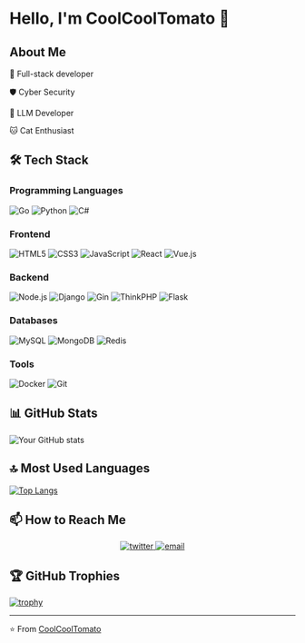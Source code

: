 # Hello, I'm CoolCoolTomato 👋

## About Me

🌟 Full-stack developer

🛡️ Cyber Security

🤖 LLM Developer

🐱 Cat Enthusiast

## 🛠 Tech Stack

### Programming Languages

![Go](https://img.shields.io/badge/-Go-00ADD8?style=flat-square&logo=go&logoColor=white)
![Python](https://img.shields.io/badge/-Python-3776AB?style=flat-square&logo=python&logoColor=white)
![C#](https://img.shields.io/badge/-C%23-239120?style=flat-square&logo=c-sharp&logoColor=white)

### Frontend

![HTML5](https://img.shields.io/badge/-HTML5-E34F26?style=flat-square&logo=html5&logoColor=white)
![CSS3](https://img.shields.io/badge/-CSS3-1572B6?style=flat-square&logo=css3&logoColor=white)
![JavaScript](https://img.shields.io/badge/-JavaScript-F7DF1E?style=flat-square&logo=javascript&logoColor=black)
![React](https://img.shields.io/badge/-React-61DAFB?style=flat-square&logo=react&logoColor=black)
![Vue.js](https://img.shields.io/badge/-Vue.js-4FC08D?style=flat-square&logo=vue.js&logoColor=white)

### Backend

![Node.js](https://img.shields.io/badge/-Node.js-339933?style=flat-square&logo=node.js&logoColor=white)
![Django](https://img.shields.io/badge/-Django-092E20?style=flat-square&logo=django&logoColor=white)
![Gin](https://img.shields.io/badge/-Gin-00ADD8?style=flat-square&logo=go&logoColor=white)
![ThinkPHP](https://img.shields.io/badge/-ThinkPHP-6699cc?style=flat-square&logo=php&logoColor=white)
![Flask](https://img.shields.io/badge/-Flask-000000?style=flat-square&logo=flask&logoColor=white)

### Databases

![MySQL](https://img.shields.io/badge/-MySQL-4479A1?style=flat-square&logo=mysql&logoColor=white)
![MongoDB](https://img.shields.io/badge/-MongoDB-47A248?style=flat-square&logo=mongodb&logoColor=white)
![Redis](https://img.shields.io/badge/-Redis-DC382D?style=flat-square&logo=redis&logoColor=white)

### Tools

![Docker](https://img.shields.io/badge/-Docker-2496ED?style=flat-square&logo=docker&logoColor=white)
![Git](https://img.shields.io/badge/-Git-F05032?style=flat-square&logo=git&logoColor=white)

## 📊 GitHub Stats

![Your GitHub stats](https://github-readme-stats.vercel.app/api?username=CoolCoolTomato&show_icons=true&theme=radical)

## 🔝 Most Used Languages

[![Top Langs](https://github-readme-stats.vercel.app/api/top-langs/?username=CoolCoolTomato&layout=compact&theme=radical)](https://github.com/anuraghazra/github-readme-stats)

## 📫 How to Reach Me

<p align="center">
  <a href="https://x.com/CoolCoolTomato">
    <img src="https://img.icons8.com/fluent/48/000000/twitter.png" alt="twitter"/>
  </a>
  <a href="mailto:CoolCoolTomato@gmail.com">
    <img src="https://img.icons8.com/fluent/48/000000/gmail.png" alt="email"/>
  </a>
</p>

## 🏆 GitHub Trophies

[![trophy](https://github-profile-trophy.vercel.app/?username=CoolCoolTomato&theme=onedark)](https://github.com/ryo-ma/github-profile-trophy)

---

⭐️ From [CoolCoolTomato](https://github.com/CoolCoolTomato)
